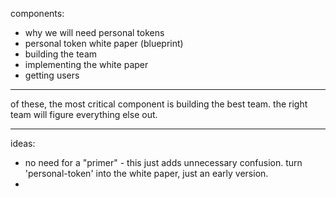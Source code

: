 
components:
- why we will need personal tokens
- personal token white paper (blueprint)
- building the team
- implementing the white paper
- getting users

---

of these, the most critical component is building the best team. the right team will figure everything else out.

---

ideas:
- no need for a "primer" - this just adds unnecessary confusion. turn 'personal-token' into the white paper, just an early version.
- 